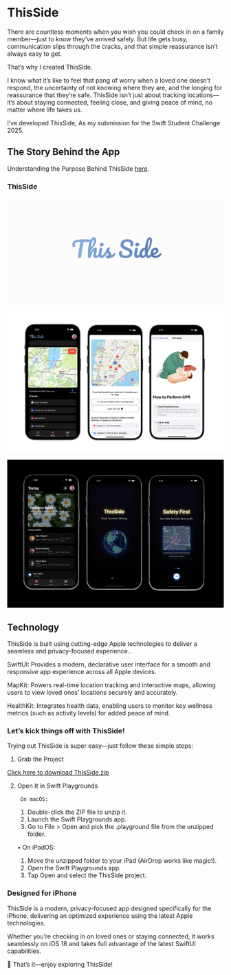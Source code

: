 # ThisSide
There are countless moments when you wish you could check in on a family member—just to know they’ve arrived safely. But life gets busy, communication slips through the cracks, and that simple reassurance isn’t always easy to get.

That’s why I created ThisSide.

I know what it’s like to feel that pang of worry when a loved one doesn’t respond, the uncertainty of not knowing where they are, and the longing for reassurance that they’re safe. ThisSide isn’t just about tracking locations—it’s about staying connected, feeling close, and giving peace of mind, no matter where life takes us.

I’ve developed ThisSide, As my submission for the Swift Student Challenge 2025.

## The Story Behind the App

Understanding the Purpose Behind ThisSide [here](https://github.com/ayushshrivastv/ThisSide/blob/main/ThisSide.pdf).

### ThisSide
![ThisSide Icon](https://github.com/ayushshrivastv/ThisSide/blob/main/WelcomeImage.png)

![ThisSide](https://github.com/ayushshrivastv/ThisSide/blob/main/ThisSide.png)

![ThisSide P2](https://github.com/ayushshrivastv/ThisSide/blob/main/ThisSide%20P2.png)

## Technology 
ThisSide is built using cutting-edge Apple technologies to deliver a seamless and privacy-focused experience..

SwiftUI: Provides a modern, declarative user interface for a smooth and responsive app experience across all Apple devices.

MapKit: Powers real-time location tracking and interactive maps, allowing users to view loved ones’ locations securely and accurately.

HealthKit: Integrates health data, enabling users to monitor key wellness metrics (such as activity levels) for added peace of mind.

### Let’s kick things off with ThisSide!

Trying out ThisSide is super easy—just follow these simple steps:

1. Grab the Project

 [Click here to download ThisSide.zip](https://github.com/ayushshrivastv/ThisSide/raw/main/ThisSide.zip)

2. Open It in Swift Playgrounds

		On macOS:
	1.	Double-click the ZIP file to unzip it.
	2.	Launch the Swift Playgrounds app.
	3.	Go to File > Open and pick the .playground file from the unzipped folder.

	•	On iPadOS:
	1.	Move the unzipped folder to your iPad (AirDrop works like magic!).
	2.	Open the Swift Playgrounds app.
	3.	Tap Open and select the ThisSide project.

### Designed for iPhone 

ThisSide is a modern, privacy-focused app designed specifically for the iPhone, delivering an optimized experience using the latest Apple technologies.

Whether you’re checking in on loved ones or staying connected, it works seamlessly on iOS 18 and takes full advantage of the latest SwiftUI capabilities.

🎉 That’s it—enjoy exploring ThisSide!
